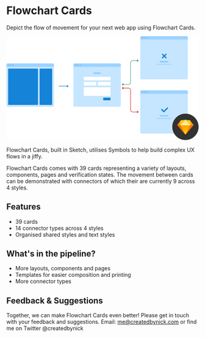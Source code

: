 # Flowchart Cards

Depict the flow of movement for your next web app using Flowchart Cards.

![Flowchart Cards examples](images/preview.png)

Flowchart Cards, built in Sketch, utilises Symbols to help build complex UX flows in a jiffy.

Flowchart Cards comes with 39 cards representing a variety of layouts, components, pages and verification states. The movement between cards can be demonstrated with connectors of which their are currently 9 across 4 styles.

## Features

- 39 cards
- 14 connector types across 4 styles
- Organised shared styles and text styles

## What's in the pipeline?

- More layouts, components and pages
- Templates for easier composition and printing
- More connector types

## Feedback & Suggestions

Together, we can make Flowchart Cards even better! Please get in touch with your feedback and suggestions. Email: me@createdbynick.com or find me on Twitter @createdbynick

